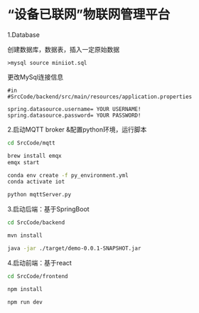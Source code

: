 # “设备已联网”物联网管理平台

1.Database

创建数据库，数据表，插入一定原始数据

```mysql
>mysql source miniiot.sql
```

更改MySql连接信息

```properties
#in 
#SrcCode/backend/src/main/resources/application.properties

spring.datasource.username= YOUR USERNAME!
spring.datasource.password= YOUR PASSWORD!
```

2.启动MQTT broker &配置python环境，运行脚本

```bash
cd SrcCode/mqtt

brew install emqx
emqx start

conda env create -f py_environment.yml
conda activate iot

python mqttServer.py
```

3.启动后端：基于SpringBoot

```bash
cd SrcCode/backend

mvn install

java -jar ./target/demo-0.0.1-SNAPSHOT.jar
```

4.启动前端：基于react

```bash
cd SrcCode/frontend

npm install

npm run dev
```

